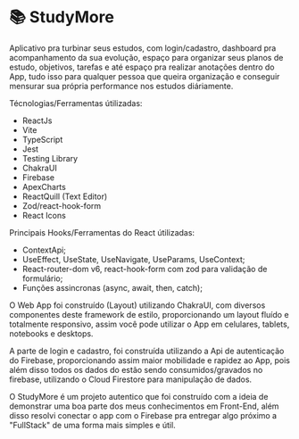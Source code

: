 # 📚 StudyMore
Aplicativo pra turbinar seus estudos, com login/cadastro, dashboard pra acompanhamento da sua evolução, espaço para organizar seus planos de estudo, objetivos, 
tarefas e até espaço pra realizar anotações dentro do App, tudo isso para qualquer pessoa que queira organização e conseguir mensurar sua própria performance nos estudos diáriamente.

Técnologias/Ferramentas útilizadas:
- ReactJs
- Vite
- TypeScript
- Jest
- Testing Library
- ChakraUI
- Firebase
- ApexCharts
- ReactQuill (Text Editor)
- Zod/react-hook-form
- React Icons

Principais Hooks/Ferramentas do React útilizadas:
- ContextApi;
- UseEffect, UseState, UseNavigate, UseParams, UseContext;
- React-router-dom v6, react-hook-form com zod para validação de formulário;
- Funções assincronas (async, await, then, catch);

O Web App foi construído (Layout) utilizando ChakraUI, com diversos componentes deste framework de estilo, 
proporcionando um layout fluído e totalmente responsivo, assim você pode utilizar o App em celulares, tablets, notebooks e desktops.

A parte de login e cadastro, foi construída utilizando a Api de autenticação do Firebase, proporcionando assim maior mobilidade e rapidez ao App, pois além disso
todos os dados do estão sendo consumidos/gravados no firebase, utilizando o Cloud Firestore para manipulação de dados.

O StudyMore é um projeto autentico que foi construído com a ideia de demonstrar uma boa parte dos meus conhecimentos em Front-End, 
além disso resolvi conectar o app com o Firebase pra entregar algo próximo a "FullStack" de uma forma mais simples e útil.
